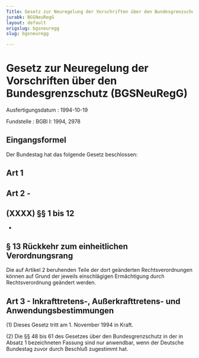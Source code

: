 ```yaml
---
Title: Gesetz zur Neuregelung der Vorschriften über den Bundesgrenzschutz
jurabk: BGSNeuRegG
layout: default
origslug: bgsneuregg
slug: bgsneuregg

---
```


# Gesetz zur Neuregelung der Vorschriften über den Bundesgrenzschutz (BGSNeuRegG)

Ausfertigungsdatum
:   1994-10-19

Fundstelle
:   BGBl I: 1994, 2978



## Eingangsformel

Der Bundestag hat das folgende Gesetz beschlossen:


## Art 1



## Art 2 -



## (XXXX) §§ 1 bis 12

-


## § 13 Rückkehr zum einheitlichen Verordnungsrang

Die auf Artikel 2 beruhenden Teile der dort geänderten
Rechtsverordnungen können auf Grund der jeweils einschlägigen
Ermächtigung durch Rechtsverordnung geändert werden.


## Art 3 - Inkrafttretens-, Außerkrafttretens- und Anwendungsbestimmungen

(1) Dieses Gesetz tritt am 1. November 1994 in Kraft.

(2) Die §§ 48 bis 61 des Gesetzes über den Bundesgrenzschutz in der in
Absatz 1 bezeichneten Fassung sind nur anwendbar, wenn der Deutsche
Bundestag zuvor durch Beschluß zugestimmt hat.

